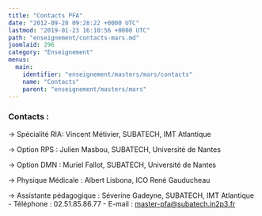 ```yaml
---
title: "Contacts PFA"
date: "2012-09-28 09:28:22 +0000 UTC"
lastmod: "2019-01-23 16:10:56 +0000 UTC"
path: "enseignement/contacts-mars.md"
joomlaid: 296
category: "Enseignement"
menus:
  main:
    identifier: "enseignement/masters/mars/contacts"
    name: "Contacts"
    parent: "enseignement/masters/mars"
---
```

### Contacts :

→ Spécialité RIA: Vincent Métivier, SUBATECH, IMT Atlantique

→ Option RPS : Julien Masbou, SUBATECH, Université de Nantes

→ Option DMN : Muriel Fallot, SUBATECH, Université de Nantes

→ Physique Médicale : Albert Lisbona, ICO René Gauducheau

→ Assistante pédagogique : Séverine Gadeyne, SUBATECH, IMT Atlantique - Téléphone : 02.51.85.86.77 - E-mail : [master-pfa@subatech.in2p3.fr](mailto:master-mars@subatech.in2p3.fr)

